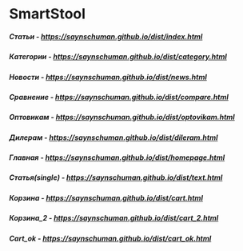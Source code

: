 # SmartStool

##### Статьи - https://saynschuman.github.io/dist/index.html
##### Категории - https://saynschuman.github.io/dist/category.html
##### Новости - https://saynschuman.github.io/dist/news.html
##### Сравнение - https://saynschuman.github.io/dist/compare.html
##### Оптовикам - https://saynschuman.github.io/dist/optovikam.html
##### Дилерам - https://saynschuman.github.io/dist/dileram.html
##### Главная - https://saynschuman.github.io/dist/homepage.html
##### Статья(single) - https://saynschuman.github.io/dist/text.html
##### Корзина - https://saynschuman.github.io/dist/cart.html
##### Корзина_2 - https://saynschuman.github.io/dist/cart_2.html
##### Cart_ok - https://saynschuman.github.io/dist/cart_ok.html
